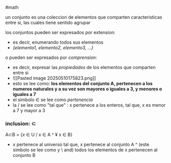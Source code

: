 #math 

un conjunto es una coleccion de elementos que comparten caracteristicas entre si, las cuales tiene sentido agrupar 

los conjuntos pueden ser expresados por extension:
- es decir, enumerando todos sus elementos
-  *{elemento1, elemento2, elemento3, ...}*

o pueden ser expresados por *comprension*:
- es decir, expresar las *propiedades* de los elementos que comparten entre si
- ![[Pasted image 20250510175823.png]]
- esto se lee como: **los elementos del conjunto A, pertenecen a los numeros naturales y a su vez son mayores o iguales a 3, y menores o iguales a 7**
- el simbolo ∈ se lee como *pertenencia*
- la / se lee como "tal que" : x pertenece a los enteros, tal que, x es menor a 7 y mayor a 3

### inclusion: ⊂

A⊂B = {_x_ ∈ U / x ∈ A ^  ¥ x  ∈  B} 
- _x_ pertenece al universo tal que, _x_ pertenece al conjunto A  ^ (este simbolo se lee como y \ and) todos los elementos de x pertenecen al conjunto B


